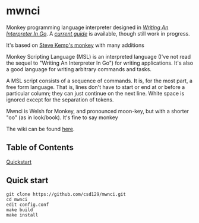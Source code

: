 # mwnci
Monkey programming language interpreter designed in [_Writing An Interpreter In Go_](https://interpreterbook.com/).
A [_current guide_](https://monkey.ploogie.co.uk) is available, though still work in progress. 

It's based on [Steve Kemp's monkey](https://github.com/skx/monkey) with many additions

Monkey Scripting Language (MSL) is an interpreted language (I've not read the sequel to "Writing An Interpreter In Go") for writing applications. It's also a good language for writing arbitrary commands and tasks.

A MSL script consists of a sequence of commands. It is, for the most part, a free form language. That is, lines don't have to start or end at or before a particular column; they can just continue on the next line. White space is ignored except for the separation of tokens.

Mwnci is Welsh for Monkey, and pronounced moon-key, but with a shorter "oo" (as in look/book). It's fine to say monkey 

The wiki can be found [here](https://monkey.ploogie.co.uk).

## Table of Contents
 [Quickstart](#quickstart)

 ## Quick start
 ```
 git clone https://github.com/csd129/mwnci.git
 cd mwnci
 edit config.conf
 make build
 make install
 ```
